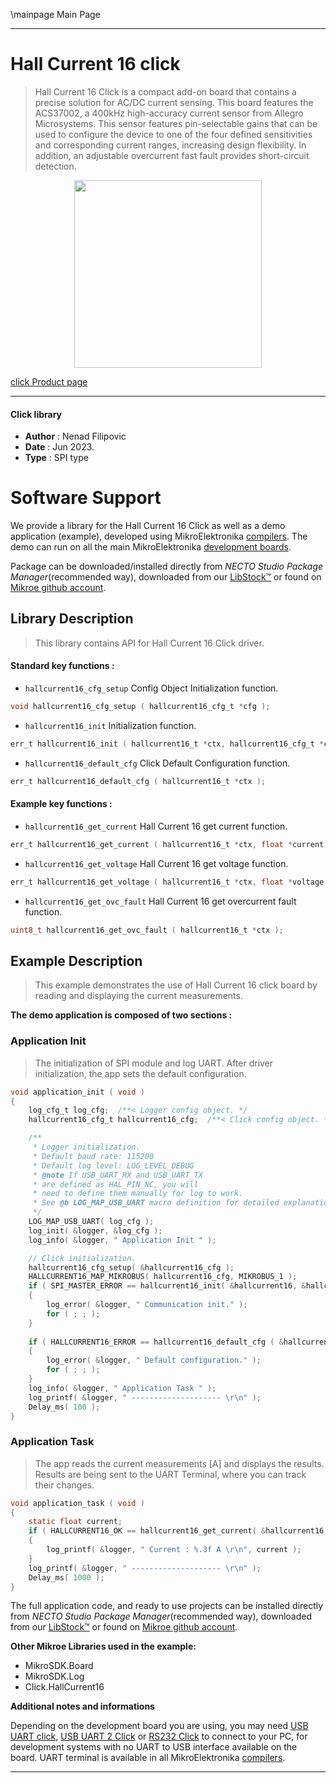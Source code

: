 \mainpage Main Page

---
# Hall Current 16 click

> Hall Current 16 Click is a compact add-on board that contains a precise solution for AC/DC current sensing. 
> This board features the ACS37002, a 400kHz high-accuracy current sensor from Allegro Microsystems. 
> This sensor features pin-selectable gains that can be used to configure the device 
> to one of the four defined sensitivities and corresponding current ranges, increasing design flexibility. 
> In addition, an adjustable overcurrent fast fault provides short-circuit detection.

<p align="center">
  <img src="https://download.mikroe.com/images/click_for_ide/hallcurrent16_click.png" height=300px>
</p>

[click Product page](https://www.mikroe.com/hall-current-16-click)

---


#### Click library

- **Author**        : Nenad Filipovic
- **Date**          : Jun 2023.
- **Type**          : SPI type


# Software Support

We provide a library for the Hall Current 16 Click
as well as a demo application (example), developed using MikroElektronika
[compilers](https://www.mikroe.com/necto-studio).
The demo can run on all the main MikroElektronika [development boards](https://www.mikroe.com/development-boards).

Package can be downloaded/installed directly from *NECTO Studio Package Manager*(recommended way), downloaded from our [LibStock&trade;](https://libstock.mikroe.com) or found on [Mikroe github account](https://github.com/MikroElektronika/mikrosdk_click_v2/tree/master/clicks).

## Library Description

> This library contains API for Hall Current 16 Click driver.

#### Standard key functions :

- `hallcurrent16_cfg_setup` Config Object Initialization function.
```c
void hallcurrent16_cfg_setup ( hallcurrent16_cfg_t *cfg );
```

- `hallcurrent16_init` Initialization function.
```c
err_t hallcurrent16_init ( hallcurrent16_t *ctx, hallcurrent16_cfg_t *cfg );
```

- `hallcurrent16_default_cfg` Click Default Configuration function.
```c
err_t hallcurrent16_default_cfg ( hallcurrent16_t *ctx );
```

#### Example key functions :

- `hallcurrent16_get_current` Hall Current 16 get current function.
```c
err_t hallcurrent16_get_current ( hallcurrent16_t *ctx, float *current );
```

- `hallcurrent16_get_voltage`  Hall Current 16 get voltage function.
```c
err_t hallcurrent16_get_voltage ( hallcurrent16_t *ctx, float *voltage );
```

- `hallcurrent16_get_ovc_fault` Hall Current 16 get overcurrent fault function.
```c
uint8_t hallcurrent16_get_ovc_fault ( hallcurrent16_t *ctx );
```

## Example Description

> This example demonstrates the use of Hall Current 16 click board 
> by reading and displaying the current measurements.

**The demo application is composed of two sections :**

### Application Init

> The initialization of SPI module and log UART.
> After driver initialization, the app sets the default configuration.

```c
void application_init ( void )
{
    log_cfg_t log_cfg;  /**< Logger config object. */
    hallcurrent16_cfg_t hallcurrent16_cfg;  /**< Click config object. */

    /** 
     * Logger initialization.
     * Default baud rate: 115200
     * Default log level: LOG_LEVEL_DEBUG
     * @note If USB_UART_RX and USB_UART_TX 
     * are defined as HAL_PIN_NC, you will 
     * need to define them manually for log to work. 
     * See @b LOG_MAP_USB_UART macro definition for detailed explanation.
     */
    LOG_MAP_USB_UART( log_cfg );
    log_init( &logger, &log_cfg );
    log_info( &logger, " Application Init " );

    // Click initialization.
    hallcurrent16_cfg_setup( &hallcurrent16_cfg );
    HALLCURRENT16_MAP_MIKROBUS( hallcurrent16_cfg, MIKROBUS_1 );
    if ( SPI_MASTER_ERROR == hallcurrent16_init( &hallcurrent16, &hallcurrent16_cfg ) )
    {
        log_error( &logger, " Communication init." );
        for ( ; ; );
    }
    
    if ( HALLCURRENT16_ERROR == hallcurrent16_default_cfg ( &hallcurrent16 ) )
    {
        log_error( &logger, " Default configuration." );
        for ( ; ; );
    }    
    log_info( &logger, " Application Task " );
    log_printf( &logger, " -------------------- \r\n" );
    Delay_ms( 100 );
}
```

### Application Task

> The app reads the current measurements [A] and displays the results.
> Results are being sent to the UART Terminal, where you can track their changes.

```c
void application_task ( void )
{
    static float current;
    if ( HALLCURRENT16_OK == hallcurrent16_get_current( &hallcurrent16, &current ) )
    {
        log_printf( &logger, " Current : %.3f A \r\n", current );
    }
    log_printf( &logger, " -------------------- \r\n" );
    Delay_ms( 1000 );
}
```

The full application code, and ready to use projects can be installed directly from *NECTO Studio Package Manager*(recommended way), downloaded from our [LibStock&trade;](https://libstock.mikroe.com) or found on [Mikroe github account](https://github.com/MikroElektronika/mikrosdk_click_v2/tree/master/clicks).

**Other Mikroe Libraries used in the example:**

- MikroSDK.Board
- MikroSDK.Log
- Click.HallCurrent16

**Additional notes and informations**

Depending on the development board you are using, you may need
[USB UART click](https://www.mikroe.com/usb-uart-click),
[USB UART 2 Click](https://www.mikroe.com/usb-uart-2-click) or
[RS232 Click](https://www.mikroe.com/rs232-click) to connect to your PC, for
development systems with no UART to USB interface available on the board. UART
terminal is available in all MikroElektronika
[compilers](https://shop.mikroe.com/compilers).

---
